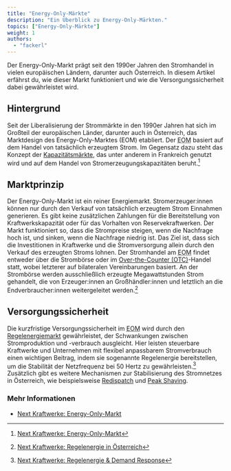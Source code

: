 ```yaml
---
title: "Energy-Only-Märkte"
description: "Ein Überblick zu Energy-Only-Märkten."
topics: ["Energy-Only-Märkte"]
weight: 1
authors:
  - "fackerl"
---
```


Der Energy-Only-Markt prägt seit den 1990er Jahren den Stromhandel in vielen europäischen Ländern, darunter auch Österreich. In diesem Artikel erfährst du, wie dieser Markt funktioniert und wie die Versorgungssicherheit dabei gewährleistet wird.

<!-- more -->

## Hintergrund

Seit der Liberalisierung der Strommärkte in den 1990er Jahren hat sich im Großteil der europäischen Länder, darunter auch in Österreich, das Marktdesign des Energy-Only-Marktes (EOM) etabliert. Der <abbr title="Energy-Only-Markt">EOM</abbr> basiert auf dem Handel von tatsächlich erzeugtem Strom. Im Gegensatz dazu steht das Konzept der [Kapazitätsmärkte](/wissen/kapazitätsmärkte/), das unter anderem in Frankreich genutzt wird und auf dem Handel von Stromerzeugungskapazitäten beruht.[^1]

## Marktprinzip

Der Energy-Only-Markt ist ein reiner Energiemarkt. Stromerzeuger:innen können nur durch den Verkauf von tatsächlich erzeugtem Strom Einnahmen generieren. Es gibt keine zusätzlichen Zahlungen für die Bereitstellung von Kraftwerkskapazität oder für das Vorhalten von Reservekraftwerken. Der Markt funktioniert so, dass die Strompreise steigen, wenn die Nachfrage hoch ist, und sinken, wenn die Nachfrage niedrig ist. Das Ziel ist, dass sich die Investitionen in Kraftwerke und die Stromversorgung allein durch den Verkauf des erzeugten Stroms lohnen. Der Stromhandel am <abbr title="Energy-Only-Markt">EOM</abbr> findet entweder über die Strombörse oder im [Over-the-Counter (OTC)](/wissen/otc/)-Handel statt, wobei letzterer auf bilateralen Vereinbarungen basiert. An der Strombörse werden ausschließlich erzeugte Megawattstunden Strom gehandelt, die von Erzeuger:innen an Großhändler:innen und letztlich an die Endverbraucher:innen weitergeleitet werden.[^2]

## Versorgungssicherheit

Die kurzfristige Versorgungssicherheit im <abbr title="Energy-Only-Markt">EOM</abbr> wird durch den [Regelenergiemarkt](/wissen/regelreserve/) gewährleistet, der Schwankungen zwischen Stromproduktion und -verbrauch ausgleicht. Hier leisten steuerbare Kraftwerke und Unternehmen mit flexibel anpassbarem Stromverbrauch einen wichtigen Beitrag, indem sie sogenannte Regelenergie bereitstellen, um die Stabilität der Netzfrequenz bei 50 Hertz zu gewährleisten.[^3] Zusätzlich gibt es weitere Mechanismen zur Stabilisierung des Stromnetzes in Österreich, wie beispielsweise [Redispatch](/wissen/redispatch/) und [Peak Shaving](/wissen/peakshaving/).

### Mehr Informationen

- [Next Kraftwerke: Energy-Only-Markt](https://www.next-kraftwerke.at/wissen/energy-only-markt)

[^1]: [Next Kraftwerke: Energy-Only-Markt](https://www.next-kraftwerke.at/wissen/energy-only-markt)
[^2]: [Next Kraftwerke: Regelenergie in Österreich](https://www.next-kraftwerke.at/wissen/regelenergie)
[^3]: [Next Kraftwerke: Regelenergie & Demand Response](https://www.next-kraftwerke.at/produkte/regelenergie)
